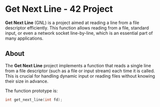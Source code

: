 # Get Next Line - 42 Project

**Get Next Line** (GNL) is a project aimed at reading a line from a file descriptor efficiently. This function allows reading from a file, standard input, or even a network socket line-by-line, which is an essential part of many applications.

## About

The **Get Next Line** project implements a function that reads a single line from a file descriptor (such as a file or input stream) each time it is called. This is crucial for handling dynamic input or reading files without knowing their size in advance. 

The function prototype is:

```c
int get_next_line(int fd);
